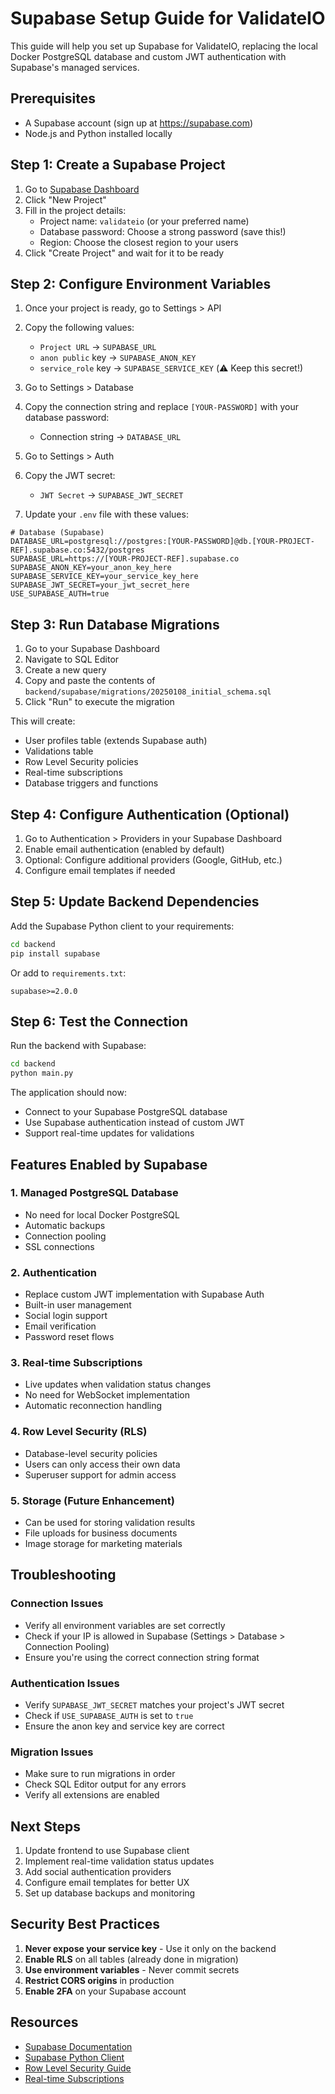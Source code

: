 # Supabase Setup Guide for ValidateIO

This guide will help you set up Supabase for ValidateIO, replacing the local Docker PostgreSQL database and custom JWT authentication with Supabase's managed services.

## Prerequisites

- A Supabase account (sign up at https://supabase.com)
- Node.js and Python installed locally

## Step 1: Create a Supabase Project

1. Go to [Supabase Dashboard](https://app.supabase.com)
2. Click "New Project"
3. Fill in the project details:
   - Project name: `validateio` (or your preferred name)
   - Database password: Choose a strong password (save this!)
   - Region: Choose the closest region to your users
4. Click "Create Project" and wait for it to be ready

## Step 2: Configure Environment Variables

1. Once your project is ready, go to Settings > API
2. Copy the following values:
   - `Project URL` → `SUPABASE_URL`
   - `anon public` key → `SUPABASE_ANON_KEY`
   - `service_role` key → `SUPABASE_SERVICE_KEY` (⚠️ Keep this secret!)

3. Go to Settings > Database
4. Copy the connection string and replace `[YOUR-PASSWORD]` with your database password:
   - Connection string → `DATABASE_URL`

5. Go to Settings > Auth
6. Copy the JWT secret:
   - `JWT Secret` → `SUPABASE_JWT_SECRET`

7. Update your `.env` file with these values:

```env
# Database (Supabase)
DATABASE_URL=postgresql://postgres:[YOUR-PASSWORD]@db.[YOUR-PROJECT-REF].supabase.co:5432/postgres
SUPABASE_URL=https://[YOUR-PROJECT-REF].supabase.co
SUPABASE_ANON_KEY=your_anon_key_here
SUPABASE_SERVICE_KEY=your_service_key_here
SUPABASE_JWT_SECRET=your_jwt_secret_here
USE_SUPABASE_AUTH=true
```

## Step 3: Run Database Migrations

1. Go to your Supabase Dashboard
2. Navigate to SQL Editor
3. Create a new query
4. Copy and paste the contents of `backend/supabase/migrations/20250108_initial_schema.sql`
5. Click "Run" to execute the migration

This will create:
- User profiles table (extends Supabase auth)
- Validations table
- Row Level Security policies
- Real-time subscriptions
- Database triggers and functions

## Step 4: Configure Authentication (Optional)

1. Go to Authentication > Providers in your Supabase Dashboard
2. Enable email authentication (enabled by default)
3. Optional: Configure additional providers (Google, GitHub, etc.)
4. Configure email templates if needed

## Step 5: Update Backend Dependencies

Add the Supabase Python client to your requirements:

```bash
cd backend
pip install supabase
```

Or add to `requirements.txt`:
```
supabase>=2.0.0
```

## Step 6: Test the Connection

Run the backend with Supabase:

```bash
cd backend
python main.py
```

The application should now:
- Connect to your Supabase PostgreSQL database
- Use Supabase authentication instead of custom JWT
- Support real-time updates for validations

## Features Enabled by Supabase

### 1. **Managed PostgreSQL Database**
- No need for local Docker PostgreSQL
- Automatic backups
- Connection pooling
- SSL connections

### 2. **Authentication**
- Replace custom JWT implementation with Supabase Auth
- Built-in user management
- Social login support
- Email verification
- Password reset flows

### 3. **Real-time Subscriptions**
- Live updates when validation status changes
- No need for WebSocket implementation
- Automatic reconnection handling

### 4. **Row Level Security (RLS)**
- Database-level security policies
- Users can only access their own data
- Superuser support for admin access

### 5. **Storage (Future Enhancement)**
- Can be used for storing validation results
- File uploads for business documents
- Image storage for marketing materials

## Troubleshooting

### Connection Issues
- Verify all environment variables are set correctly
- Check if your IP is allowed in Supabase (Settings > Database > Connection Pooling)
- Ensure you're using the correct connection string format

### Authentication Issues
- Verify `SUPABASE_JWT_SECRET` matches your project's JWT secret
- Check if `USE_SUPABASE_AUTH` is set to `true`
- Ensure the anon key and service key are correct

### Migration Issues
- Make sure to run migrations in order
- Check SQL Editor output for any errors
- Verify all extensions are enabled

## Next Steps

1. Update frontend to use Supabase client
2. Implement real-time validation status updates
3. Add social authentication providers
4. Configure email templates for better UX
5. Set up database backups and monitoring

## Security Best Practices

1. **Never expose your service key** - Use it only on the backend
2. **Enable RLS** on all tables (already done in migration)
3. **Use environment variables** - Never commit secrets
4. **Restrict CORS origins** in production
5. **Enable 2FA** on your Supabase account

## Resources

- [Supabase Documentation](https://supabase.com/docs)
- [Supabase Python Client](https://github.com/supabase-community/supabase-py)
- [Row Level Security Guide](https://supabase.com/docs/guides/auth/row-level-security)
- [Real-time Subscriptions](https://supabase.com/docs/guides/realtime)